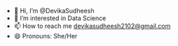- 👋 Hi, I’m @DevikaSudheesh
- 👀 I’m interested in Data Science
- 📫 How to reach me devikasudheesh2102@gmail.com
- 😄 Pronouns: She/Her


<!---
DevikaSudheesh/DevikaSudheesh is a ✨ special ✨ repository because its `README.md` (this file) appears on your GitHub profile.
You can click the Preview link to take a look at your changes.
--->
